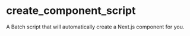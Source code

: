 # create_component_script
A Batch script that will automatically create a Next.js component for you.
